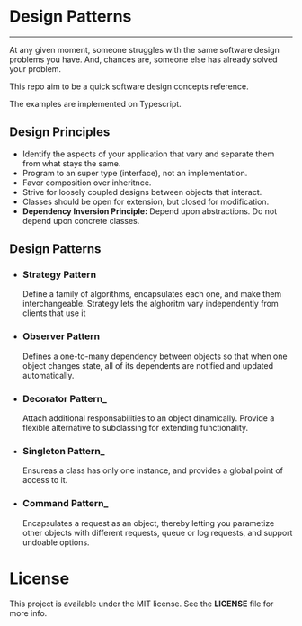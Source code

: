# Design Patterns 
-----

At any given moment, someone struggles with the same software design problems you have. 
And, chances are, someone else has already solved your problem.

This repo aim to be a quick software design concepts reference.

The examples are implemented on Typescript.

## Design Principles

- Identify the aspects of your application that vary and separate them  from what stays the same.
- Program to an super type (interface), not an implementation.
- Favor composition over inheritnce.
- Strive for loosely coupled designs between objects that interact.
- Classes should be open for extension, but closed for modification.
- __Dependency Inversion Principle:__ Depend upon abstractions. 
Do not depend upon concrete classes.

## Design Patterns

- ### __Strategy Pattern__
  Define a family of algorithms, encapsulates each one, and make them interchangeable. 
  Strategy  lets the alghoritm vary independently from clients that use it

- ### __Observer Pattern__
  Defines a one-to-many dependency between objects so that when one object changes state, all of its dependents are notified and updated automatically.

- ### __Decorator Pattern___
  Attach additional responsabilities to an object dinamically.
  Provide a flexible alternative to subclassing for extending functionality.

- ### __Singleton Pattern___
  Ensureas a class has only one instance, and provides a global point of access to it.

- ### __Command Pattern___
  Encapsulates a request as an object, thereby letting you parametize other objects with different requests, queue or log requests, and support undoable options.

# License

This project is available under the MIT license. See the __LICENSE__ file for more info.